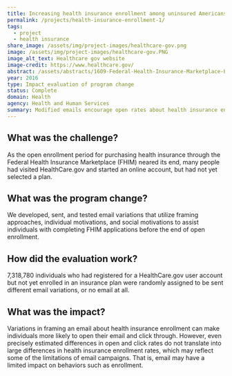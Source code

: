```yaml
---
title: Increasing health insurance enrollment among uninsured Americans
permalink: /projects/health-insurance-enrollment-1/
tags: 
  - project
  - health insurance
share_image: /assets/img/project-images/healthcare-gov.png
image: /assets/img/project-images/healthcare-gov.PNG
image_alt_text: Healthcare gov website
image-credit: https://www.healthcare.gov/
abstract: /assets/abstracts/1609-Federal-Health-Insurance-Marketplace-Enrollment-Emails.pdf
year: 2016
type: Impact evaluation of program change
status: Complete
domain: Health
agency: Health and Human Services
summary: Modified emails encourage open rates about health insurance enrollment
---
```

## What was the challenge?
As the open enrollment period for purchasing health insurance through the Federal Health Insurance Marketplace (FHIM) neared its end, many people had visited HealthCare.gov and started an online account,  but had not yet selected a plan.

## What was the program change?
We developed, sent, and tested email variations that utilize framing approaches, individual motivations, and social motivations to assist individuals with completing FHIM applications before the end of open enrollment.

## How did the evaluation work?
7,318,780 individuals who had registered for a HealthCare.gov user account but not yet enrolled in an insurance plan were randomly assigned to be sent different email variations, or no email at all. 

## What was the impact?
Variations in framing an email about health insurance enrollment can make individuals more likely to open their email and click through. However, even precisely estimated differences in open and click rates do not translate into large differences in health insurance enrollment rates, which may reflect some of the limitations of email campaigns. That is, email may have a limited impact on behaviors such as enrollment.
